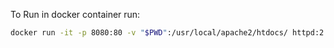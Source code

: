 To Run in docker container run:

```bash
docker run -it -p 8080:80 -v "$PWD":/usr/local/apache2/htdocs/ httpd:2.4
```